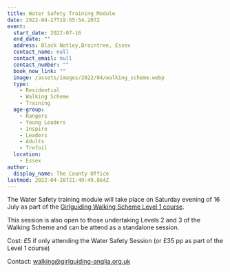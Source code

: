```yaml
---
title: Water Safety Training Module
date: 2022-04-27T19:55:54.207Z
event:
  start_date: 2022-07-16
  end_date: ""
  address: Black Notley,Braintree, Essex
  contact_name: null
  contact_email: null
  contact_number: ""
  book_now_link: ""
  image: /assets/images/2022/04/walking_scheme.webp
  type:
    - Residential
    - Walking Scheme
    - Training
  age-group:
    - Rangers
    - Young Leaders
    - Inspire
    - Leaders
    - Adults
    - Trefoil
  location:
    - Essex
author:
  display_name: The County Office
lastmod: 2022-04-28T21:49:49.864Z
---
```

The Water Safety training module will take place on Saturday evening of 16 July as part of the [Girlguiding Walking Scheme Level 1 course](/training/girlguiding-walking-scheme/).

This session is also open to those undertaking Levels 2 and 3 of the Walking Scheme and can be attend as a standalone session.

Cost: £5 if only attending the Water Safety Session (or £35 pp as part of the Level 1 course)

Contact: <walking@girlguiding-anglia.org.uk>
